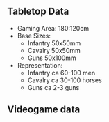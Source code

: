 ## Tabletop Data

- Gaming Area:  180:120cm
- Base Sizes:
  - Infantry    50x50mm
  - Cavalry     50x50mm
  - Guns        50x100mm
- Representation:
  - Infantry    ca 60-100 men
  - Cavalry     ca 30-100 horses
  - Guns        ca 2-3 guns

## Videogame data

